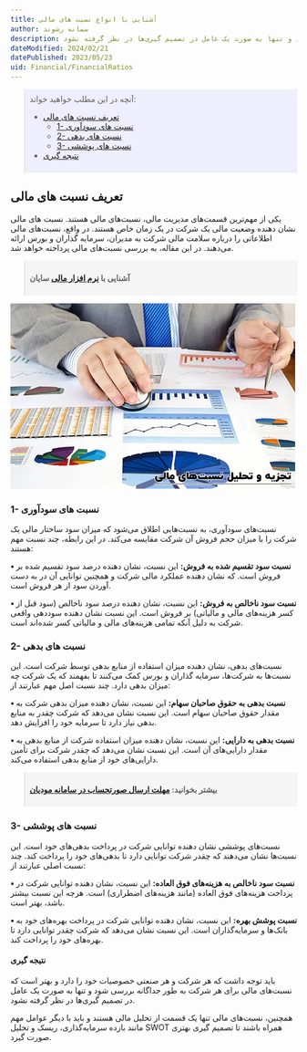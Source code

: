 ```yaml
---
title: آشنایی با انواع نسبت های مالی
author: سمانه رشوند
description: نسبت‌های مالی برای مدیران، سرمایه‌گذاران و بورس بسیار مهم هستند. با استفاده از این نسبت‌ها، این افراد می‌توانند وضعیت مالی شرکت را بررسی کنند و تصمیمات خوبی در خصوص سرمایه‌گذاری در آن بگیرند. اما در عین حال، باید توجه داشت که هر شرکت و هر صنعتی خصوصیات خود را دارد و بهتر است که نسبت‌های مالی برای هر شرکت به طور جداگانه بررسی شود و تنها به صورت یک عامل در تصمیم گیری‌ها در نظر گرفته نشود.
dateModified: 2024/02/21
datePublished: 2023/05/23
uid: Financial/FinancialRatios
---
```


<blockquote style="background-color:#eeeefc; padding:0.5rem">
آنچه در این مطلب خواهید خواند:

- [تعریف نسبت های مالی](#تعریف-نسبت-های-مالی)
    - [1- نسبت های سودآوری](#1--نسبت-های-سودآوری)
    - [2- نسبت های بدهی](#2--نسبت-های-بدهی)
    - [3- نسبت های پوششی](#3--نسبت-های-پوششی)
- [نتیجه گیری](#نتیجه-گیری)

</blockquote>

## تعریف نسبت های مالی
یکی از مهم‌ترین قسمت‌های مدیریت مالی، نسبت‌های مالی هستند. 
نسبت های مالی نشان دهنده وضعیت مالی یک شرکت در یک زمان خاص هستند. در واقع، نسبت‌های مالی اطلاعاتی را درباره سلامت مالی شرکت به مدیران، سرمایه گذاران و بورس ارائه می‌دهند. در این مقاله، به بررسی نسبت‌های مالی پرداخته خواهد شد.

<blockquote style="background-color:#f5f5f5; padding:0.5rem">
<p><strong>آشنایی با <a href="https://www.hooshkar.com/Software/Sayan" target="_blank">نرم افزار مالی</a> سایان</strong></p></blockquote>

 ![نسبت‌های مالی](./Images/FinancialRatiosAnalysis-01.webp)

### 1- نسبت های سودآوری

نسبت‌های سودآوری، به نسبت‌هایی اطلاق می‌شود که میزان سود ساختار مالی یک شرکت را با میزان حجم فروش آن شرکت مقایسه می‌کند. در این رابطه، چند نسبت مهم هستند:



**• نسبت سود تقسیم شده به فروش:** این نسبت، نشان دهنده درصد سود تقسیم شده بر فروش است. که نشان دهنده عملکرد مالی شرکت و همچنین توانایی آن در به دست آوردن سود از هر فروش است.

**• نسبت سود ناخالص به فروش:** این نسبت، نشان دهنده درصد سود ناخالص (سود قبل از کسر هزینه‌های مالی و مالیاتی) بر فروش است. این نسبت نشان دهنده سوددهی واقعی شرکت به دلیل آنکه تمامی هزینه‌های مالی و مالیاتی کسر شده‌اند است.

### 2- نسبت های بدهی

نسبت‌های بدهی، نشان دهنده میزان استفاده از منابع بدهی توسط شرکت است. این نسبت‌ها به شرکت‌ها، سرمایه گذاران و بورس کمک می‌کنند تا بفهمند که یک شرکت چه میزان بدهی دارد. چند نسبت اصل مهم عبارتند از:

**•	نسبت بدهی به حقوق صاحبان سهام:** این نسبت، نشان دهنده میزان بدهی شرکت به مقدار حقوق صاحبان سهام است. این نسبت نشان می‌دهد که شرکت چقدر به منابع بدهی نیاز دارد تا سرمایه خود را افزایش دهد.

**•	نسبت بدهی به دارایی:** این نسبت، نشان دهنده میزان استفاده شرکت از منابع بدهی به مقدار دارایی‌های آن است. این نسبت نشان می‌دهد که چقدر شرکت برای تأمین دارایی‌های خود از منابع بدهی استفاده می‌کند.
 
 <blockquote style="background-color:#f5f5f5; padding:0.5rem">
<p><strong>بیشتر بخوانید: <a href="https://www.hooshkar.com/Wiki/Financial/TaxPayersSystemUpdate" target="_blank">مهلت ارسال صورتحساب در سامانه مودیان
</a></p></strong></blockquote>

 ### 3- نسبت های پوششی
نسبت‌های پوششی نشان دهنده توانایی شرکت در پرداخت بدهی‌های خود است. این نسبت‌ها نشان می‌دهند که چقدر شرکت توانایی دارد تا بدهی‌های خود را پرداخت کند. چند نسبت اصلی عبارتند از:

**•	نسبت سود ناخالص به هزینه‌های فوق العاده:** این نسبت، نشان دهنده توانایی شرکت در پرداخت هزینه‌های فوق العاده (مانند هزینه‌های اضطراری) است. هرچه این نسبت بیشتر باشد، بهتر است.

**•	نسبت پوشش بهره:** این نسبت، نشان دهنده توانایی شرکت در پرداخت بهره‌های خود به بانک‌ها و سرمایه‌گذاران است. این نسبت نشان می‌دهد که شرکت چقدر توانایی دارد تا بهره‌های خود را پرداخت کند.

#### نتیجه گیری
باید توجه داشت که هر شرکت و هر صنعتی خصوصیات خود را دارد و بهتر است که نسبت‌های مالی برای هر شرکت به طور جداگانه بررسی شود و تنها به صورت یک عامل در تصمیم گیری‌ها در نظر گرفته نشود.

همچنین، نسبت‌های مالی تنها یک قسمت از تحلیل مالی هستند و باید با دیگر عوامل مهم مانند بازده سرمایه‌گذاری، ریسک و تحلیل SWOT همراه باشند تا تصمیم گیری بهتری صورت گیرد.